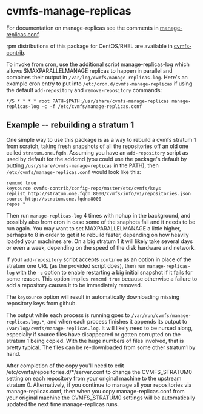 # cvmfs-manage-replicas

For documentation on manage-replicas see the comments in
[manage-replicas.conf](https://github.com/cvmfs-contrib/cvmfs-manage-replicas/blob/master/manage-replicas.conf).

rpm distributions of this package for CentOS/RHEL are available in
[cvmfs-contrib](https://cvmfs-contrib.githup.io).

To invoke from cron, use the additional script manage-replicas-log which
allows $MAXPARALLELMANAGE replicas to happen in parallel and combines
their output in `/var/log/cvmfs/manage-replicas.log`.  Here's an example
cron entry to put into `/etc/cron.d/cvmfs-manage-replicas` if using the
default `add-repository` and `remove-repository` commands:
```
*/5 * * * * root PATH=$PATH:/usr/share/cvmfs-manage-replicas manage-replicas-log -c -f /etc/cvmfs/manage-replicas.conf
```

## Example -- rebuilding a stratum 1

One simple way to use this package is as a way to rebuild a cvmfs
stratum 1 from scratch, taking fresh snapshots of all the repositories
off an old one called `stratum.one.fqdn`.
Assuming you have an `add-repository` script as used by default for the
addcmd (you could use the package's default by putting
`/usr/share/cvmfs-manage-replicas` in the PATH), then
`/etc/cvmfs/manage-replicas.conf` would look like this:
```
remcmd true
keysource cvmfs-contrib/config-repo/master/etc/cvmfs/keys
replist http://stratum.one.fqdn:8000/cvmfs/info/v1/repositories.json
source http://stratum.one.fqdn:8000
repos *
```
Then run `manage-replicas-log` 4 times with nohup in the background, and
possibly also from cron in case some of the snaphots fail and it needs
to be run again.
You may want to set MAXPARALLELMANAGE a little higher, perhaps to 8 in
order to get it to rebuild faster, depending on how heavily loaded your
machines are.
On a big stratum 1 it will likely take several days or even a week,
depending on the speed of the disk hardware and network. 

If your `add-repository` script accepts `continue` as an option in place
of the stratum one URL (as the provided script does), then run
`manage-replicas-log` with the `-c` option to enable restarting a big
initial snapshot if it fails for some reason.
This option implies `remcmd true` because otherwise a failure to add a
repository causes it to be immediately removed.

The `keysource` option will result in automatically downloading missing
repository keys from github.

The output while each process is running goes to
`/var/run/cvmfs/manage-replicas.log.*`, and when each process finishes
it appends its output to `/var/log/cvmfs/manage-replicas.log`.
It will likely need to be nursed along, especially if source files have
disappeared or gotten corrupted on the stratum 1 being copied.
With the huge numbers of files involved, that is pretty typical.
The files can be re-downloaded from some other stratum1 by hand.

After completion of the copy you'll need to edit
/etc/cvmfs/repositories.d/*/server.conf to change the CVMFS_STRATUM0 setting
on each repository from your original machine to the upstream stratum 0.
Alternatively, if you continue to manage all your repositories via
manage-replicas.conf, then when you copy manage-replicas.conf from your
original machine the CVMFS_STRATUM0 settings will be automatically
updated the next time manage-replicas runs.
